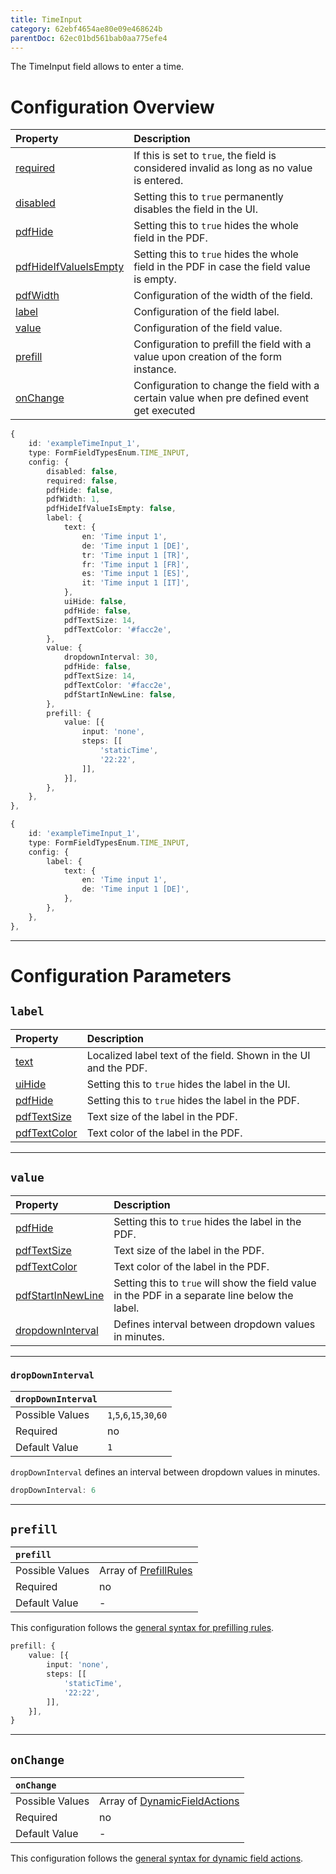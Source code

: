 ```yaml
---
title: TimeInput
category: 62ebf4654ae80e09e468624b
parentDoc: 62ec01bd561bab0aa775efe4
---
```



The TimeInput field allows to enter a time.

# Configuration Overview

| Property                                                                     | Description                      |
| :--------------------------------------------------------------------------- | :--------------------------------|
| [required](./24-general-properties/#required)                                | If this is set to `true`, the field is considered invalid as long as no value is entered. |
| [disabled](./24-general-properties/#disabled)                                | Setting this to `true` permanently disables the field in the UI. |
| [pdfHide](./24-general-properties/#pdfhide)                                  | Setting this to `true` hides the whole field in the PDF. |
| [pdfHideIfValueIsEmpty](./24-general-properties/#pdfhideifvalueisempty)      | Setting this to `true` hides the whole field in the PDF in case the field value is empty. |
| [pdfWidth](./24-general-properties/#pdfwidth)                                | Configuration of the width of the field. |
| [label](#label)                                                              | Configuration of the field label. |
| [value](#value)                                                              | Configuration of the field value. |
| [prefill](#prefill)                                                          | Configuration to prefill the field with a value upon creation of the form instance. |
| [onChange](#onchange)                                                        | Configuration to change the field with a certain value when pre defined event get executed |

``` typescript (complete)
{
    id: 'exampleTimeInput_1',
    type: FormFieldTypesEnum.TIME_INPUT,
    config: {
        disabled: false,
        required: false,
        pdfHide: false,
        pdfWidth: 1,
        pdfHideIfValueIsEmpty: false,
        label: {
            text: {
                en: 'Time input 1',
                de: 'Time input 1 [DE]',
                tr: 'Time input 1 [TR]',
                fr: 'Time input 1 [FR]',
                es: 'Time input 1 [ES]',
                it: 'Time input 1 [IT]',
            },
            uiHide: false,
            pdfHide: false,
            pdfTextSize: 14,
            pdfTextColor: '#facc2e',
        },
        value: {
            dropdownInterval: 30,
            pdfHide: false,
            pdfTextSize: 14,
            pdfTextColor: '#facc2e',
            pdfStartInNewLine: false,
        },
        prefill: {
            value: [{
                input: 'none',
                steps: [[
                    'staticTime',
                    '22:22',
                ]],
            }],
        },
    },
},
```

```typescript (minimal)
{
    id: 'exampleTimeInput_1',
    type: FormFieldTypesEnum.TIME_INPUT,
    config: {
        label: {
            text: {
                en: 'Time input 1',
                de: 'Time input 1 [DE]',
            },
        },
    },
},
```

---
# Configuration Parameters

## `label`

| Property                                                    | Description                       |
| :---------------------------------------------------------- | :-------------------------------- |
| [text](./24-general-properties/#text)                       | Localized label text of the field. Shown in the UI and the PDF. |
| [uiHide](./24-general-properties/#uihide)                   | Setting this to `true` hides the label in the UI. |
| [pdfHide](./24-general-properties/#pdfhide)                 | Setting this to `true` hides the label in the PDF. |
| [pdfTextSize](./24-general-properties/#pdftextsize)         | Text size of the label in the PDF. |
| [pdfTextColor](./24-general-properties/#pdftextcolor)       | Text color of the label in the PDF. |

---
## `value`

| Property                                                                        | Description                                                                                     |
| :------------------------------------------------------------------------------ | :---------------------------------------------------------------------------------------------- |
| [pdfHide](./24-general-properties/#pdfhide)                                     | Setting this to `true` hides the label in the PDF. |
| [pdfTextSize](./24-general-properties/#pdftextsize)                             | Text size of the label in the PDF. |
| [pdfTextColor](./24-general-properties/#pdftextcolor)                           | Text color of the label in the PDF. |
| [pdfStartInNewLine](./24-general-properties/#pdfstartinnewline)                 | Setting this to `true` will show the field value in the PDF in a separate line below the label. |
| [dropdownInterval](#dropdowninterval)                                           | Defines interval between dropdown values in minutes. |

---
### `dropDownInterval`

| `dropDownInterval`     |                 |
| :-------------- | :-------------- |
| Possible Values | `1`,`5`,`6`,`15`,`30`,`60`     |
| Required        | no              |
| Default Value   | `1`               |

`dropDownInterval` defines an interval between dropdown values in minutes.

``` typescript
dropDownInterval: 6
```
---
## `prefill`

| `prefill`                  |                                                                     |
| :------------------------- | :--------------                                                     |
| Possible Values            | Array of [PrefillRules](./25-prefill-rules)            |
| Required                   | no                                                                  |
| Default Value              | -                                                                   |

This configuration follows the [general syntax for prefilling rules](./25-prefill-rules).
``` typescript (static time)
prefill: {
    value: [{
        input: 'none',
        steps: [[
            'staticTime',
            '22:22',
        ]],
    }],
}
```
---
## `onChange`

| `onChange`                 |                                                                        |
| :------------------------- | :--------------                                                        |
| Possible Values            | Array of [DynamicFieldActions](./26-on-change-rules) |
| Required                   | no                                                                     |
| Default Value              | -                                                                      |


This configuration follows the [general syntax for dynamic field actions](./26-on-change-rules).

